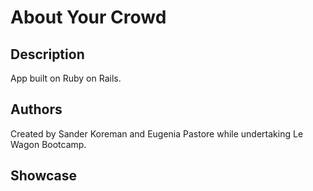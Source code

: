 <h1>About Your Crowd</h1>
<h2>Description</h2>
<p> App built on Ruby on Rails. </p>
  
<h2>Authors</h2>
Created by Sander Koreman and Eugenia Pastore while undertaking Le Wagon Bootcamp.

<h2>Showcase</h2>
